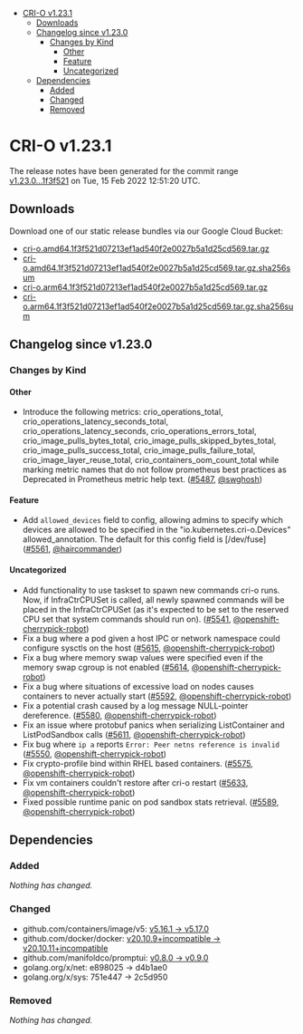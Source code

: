 - [CRI-O v1.23.1](#cri-o-v1231)
  - [Downloads](#downloads)
  - [Changelog since v1.23.0](#changelog-since-v1230)
    - [Changes by Kind](#changes-by-kind)
      - [Other](#other)
      - [Feature](#feature)
      - [Uncategorized](#uncategorized)
  - [Dependencies](#dependencies)
    - [Added](#added)
    - [Changed](#changed)
    - [Removed](#removed)

# CRI-O v1.23.1

The release notes have been generated for the commit range
[v1.23.0...1f3f521](https://github.com/cri-o/cri-o/compare/v1.23.0...1f3f521d07213ef1ad540f2e0027b5a1d25cd569) on Tue, 15 Feb 2022 12:51:20 UTC.

## Downloads

Download one of our static release bundles via our Google Cloud Bucket:

- [cri-o.amd64.1f3f521d07213ef1ad540f2e0027b5a1d25cd569.tar.gz](https://storage.googleapis.com/cri-o/artifacts/cri-o.amd64.1f3f521d07213ef1ad540f2e0027b5a1d25cd569.tar.gz)
- [cri-o.amd64.1f3f521d07213ef1ad540f2e0027b5a1d25cd569.tar.gz.sha256sum](https://storage.googleapis.com/cri-o/artifacts/cri-o.amd64.1f3f521d07213ef1ad540f2e0027b5a1d25cd569.tar.gz.sha256sum)
- [cri-o.arm64.1f3f521d07213ef1ad540f2e0027b5a1d25cd569.tar.gz](https://storage.googleapis.com/cri-o/artifacts/cri-o.arm64.1f3f521d07213ef1ad540f2e0027b5a1d25cd569.tar.gz)
- [cri-o.arm64.1f3f521d07213ef1ad540f2e0027b5a1d25cd569.tar.gz.sha256sum](https://storage.googleapis.com/cri-o/artifacts/cri-o.arm64.1f3f521d07213ef1ad540f2e0027b5a1d25cd569.tar.gz.sha256sum)

## Changelog since v1.23.0

### Changes by Kind

#### Other
 - Introduce the following metrics:
  crio_operations_total, crio_operations_latency_seconds_total, crio_operations_latency_seconds,
  crio_operations_errors_total, crio_image_pulls_bytes_total,
  crio_image_pulls_skipped_bytes_total,
  crio_image_pulls_success_total, crio_image_pulls_failure_total,
  crio_image_layer_reuse_total, crio_containers_oom_count_total
  while marking metric names that do not follow prometheus best practices as Deprecated in Prometheus metric help text. ([#5487](https://github.com/cri-o/cri-o/pull/5487), [@swghosh](https://github.com/swghosh))

#### Feature
 - Add `allowed_devices` field to config, allowing admins to specify which devices are allowed to be specified in the "io.kubernetes.cri-o.Devices" allowed_annotation. The default for this config field is [/dev/fuse] ([#5561](https://github.com/cri-o/cri-o/pull/5561), [@haircommander](https://github.com/haircommander))

#### Uncategorized
 - Add functionality to use taskset to spawn new commands cri-o runs. Now, if InfraCtrCPUSet is called, all newly spawned commands will be placed in the InfraCtrCPUSet (as it's expected to be set to the reserved CPU set that system commands should run on). ([#5541](https://github.com/cri-o/cri-o/pull/5541), [@openshift-cherrypick-robot](https://github.com/openshift-cherrypick-robot))
 - Fix a bug where a pod given a host IPC or network namespace could configure sysctls on the host ([#5615](https://github.com/cri-o/cri-o/pull/5615), [@openshift-cherrypick-robot](https://github.com/openshift-cherrypick-robot))
 - Fix a bug where memory swap values were specified even if the memory swap cgroup is not enabled ([#5614](https://github.com/cri-o/cri-o/pull/5614), [@openshift-cherrypick-robot](https://github.com/openshift-cherrypick-robot))
 - Fix a bug where situations of excessive load on nodes causes containers to never actually start ([#5592](https://github.com/cri-o/cri-o/pull/5592), [@openshift-cherrypick-robot](https://github.com/openshift-cherrypick-robot))
 - Fix a potential crash caused by a log message NULL-pointer dereference. ([#5580](https://github.com/cri-o/cri-o/pull/5580), [@openshift-cherrypick-robot](https://github.com/openshift-cherrypick-robot))
 - Fix an issue where protobuf panics when serializing ListContainer and ListPodSandbox calls ([#5611](https://github.com/cri-o/cri-o/pull/5611), [@openshift-cherrypick-robot](https://github.com/openshift-cherrypick-robot))
 - Fix bug where `ip a` reports `Error: Peer netns reference is invalid` ([#5550](https://github.com/cri-o/cri-o/pull/5550), [@openshift-cherrypick-robot](https://github.com/openshift-cherrypick-robot))
 - Fix crypto-profile bind within RHEL based containers. ([#5575](https://github.com/cri-o/cri-o/pull/5575), [@openshift-cherrypick-robot](https://github.com/openshift-cherrypick-robot))
 - Fix vm containers couldn't restore after cri-o restart ([#5633](https://github.com/cri-o/cri-o/pull/5633), [@openshift-cherrypick-robot](https://github.com/openshift-cherrypick-robot))
 - Fixed possible runtime panic on pod sandbox stats retrieval. ([#5589](https://github.com/cri-o/cri-o/pull/5589), [@openshift-cherrypick-robot](https://github.com/openshift-cherrypick-robot))

## Dependencies

### Added
_Nothing has changed._

### Changed
- github.com/containers/image/v5: [v5.16.1 → v5.17.0](https://github.com/containers/image/v5/compare/v5.16.1...v5.17.0)
- github.com/docker/docker: [v20.10.9+incompatible → v20.10.11+incompatible](https://github.com/docker/docker/compare/v20.10.9...v20.10.11)
- github.com/manifoldco/promptui: [v0.8.0 → v0.9.0](https://github.com/manifoldco/promptui/compare/v0.8.0...v0.9.0)
- golang.org/x/net: e898025 → d4b1ae0
- golang.org/x/sys: 751e447 → 2c5d950

### Removed
_Nothing has changed._
